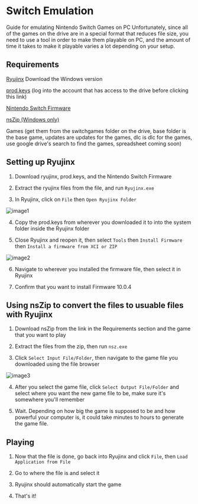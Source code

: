 # Switch Emulation

Guide for emulating Nintendo Switch Games on PC
Unfortunately, since all of the games on the drive are in a special format that reduces file size, you need to use a tool in order to make them playable on PC, and the amount of time it takes to make it playable varies a lot depending on your setup.

## Requirements

[Ryujinx](https://ryujinx.org/download) Download the Windows version

[prod.keys](https://drive.google.com/file/d/1aTgSpLSSDsTUrKpWgCJLKlvUPO5Csxb9/view?usp=sharing) (log into the account that has access to the drive before clicking this link)

[Nintendo Switch Firmware](https://mega.nz/file/xVwVFazC#sFkKEKkHhp2YEcqR5UQhAg_qxEPfZq8oRUalgleKVDA)

[nsZip (Windows only)](https://github.com/nicoboss/nsz/releases/download/3.1.1/nsz_v3.1.1_win64_portable.zip)

Games (get them from the switchgames folder on the drive, base folder is the base game, updates are updates for the games, dlc is dlc for the games, use google drive's search to find the games, spreadsheet coming soon)

## Setting up Ryujinx

1. Download ryujinx, prod.keys, and the Nintendo Switch Firmware

2. Extract the ryujinx files from the file, and run `Ryujinx.exe`

3. In Ryujinx, click on `File` then `Open Ryujinx Folder`

![image1](https://i.imgur.com/py1bM4X.png)

4. Copy the prod.keys from wherever you downloaded it to into the system folder inside the Ryujinx folder

5. Close Ryujinx and reopen it, then select `Tools` then `Install Firmware` then `Install a firmware from XCI or ZIP`

![image2](https://i.imgur.com/thfhpm0.png)

6. Navigate to wherever you installed the firmware file, then select it in Ryujinx

7. Confirm that you want to install Firmware 10.0.4

## Using nsZip to convert the files to usuable files with Ryujinx

1. Download nsZip from the link in the Requirements section and the game that you want to play

2. Extract the files from the zip, then run `nsz.exe`

3. Click `Select Input File/Folder`, then navigate to the game file you downloaded using the file browser

![image3](https://i.imgur.com/UeM6iWy.png)

4. After you select the game file, click `Select Output File/Folder` and select where you want the new game file to be, make sure it's somewhere you'll remember

5. Wait. Depending on how big the game is supposed to be and how powerful your computer is, it could take minutes to hours to generate the game file.

## Playing

1. Now that the file is done, go back into Ryujinx and click `File`, then `Load Application from File`

2. Go to where the file is and select it

3. Ryujinx should automatically start the game

4. That's it!
